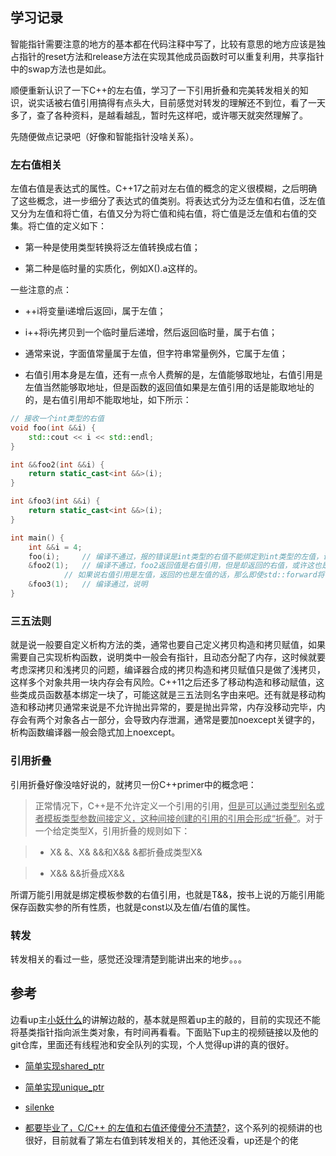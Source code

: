 ## 学习记录

智能指针需要注意的地方的基本都在代码注释中写了，比较有意思的地方应该是独占指针的reset方法和release方法在实现其他成员函数时可以重复利用，共享指针中的swap方法也是如此。

顺便重新认识了一下C++的左右值，学习了一下引用折叠和完美转发相关的知识，说实话被右值引用搞得有点头大，目前感觉对转发的理解还不到位，看了一天多了，查了各种资料，是越看越乱，暂时先这样吧，或许哪天就突然理解了。

先随便做点记录吧（好像和智能指针没啥关系）。

### 左右值相关

左值右值是表达式的属性。C++17之前对左右值的概念的定义很模糊，之后明确了这些概念，进一步细分了表达式的值类别。将表达式分为泛左值和右值，泛左值又分为左值和将亡值，右值又分为将亡值和纯右值，将亡值是泛左值和右值的交集。将亡值的定义如下：

* 第一种是使用类型转换将泛左值转换成右值；

* 第二种是临时量的实质化，例如X().a这样的。

一些注意的点：

* ++i将变量i递增后返回i，属于左值；

* i++将i先拷贝到一个临时量后递增，然后返回临时量，属于右值；

* 通常来说，字面值常量属于左值，但字符串常量例外，它属于左值；

* 右值引用本身是左值，还有一点令人费解的是，左值能够取地址，右值引用是左值当然能够取地址，但是函数的返回值如果是左值引用的话是能取地址的的，是右值引用却不能取地址，如下所示：

```c++
// 接收一个int类型的右值
void foo(int &&i) {
    std::cout << i << std::endl;
}

int &&foo2(int &&i) {
    return static_cast<int &&>(i);
}

int &foo3(int &&i) {
    return static_cast<int &&>(i);
}

int main() {
	int &&i = 4;
	foo(i);		// 编译不通过，报的错误是int类型的右值不能绑定到int类型的左值，说明右值引用是左值
    &foo2(1);	// 编译不通过，foo2返回值是右值引用，但是却返回的右值，或许这也是std::forward能够实现完美转发的原因之一，
 			// 如果说右值引用是左值，返回的也是左值的话，那么即使std::forward将传入的参数转化成右值后，返回的还是左值
    &foo3(1);	// 编译通过，说明
}
```

### 三五法则

就是说一般要自定义析构方法的类，通常也要自己定义拷贝构造和拷贝赋值，如果需要自己实现析构函数，说明类中一般会有指针，且动态分配了内存，这时候就要考虑深拷贝和浅拷贝的问题，编译器合成的拷贝构造和拷贝赋值只是做了浅拷贝，这样多个对象共用一块内存会有风险。C++11之后还多了移动构造和移动赋值，这些类成员函数基本绑定一块了，可能这就是三五法则名字由来吧。还有就是移动构造和移动拷贝通常来说是不允许抛出异常的，要是抛出异常，内存没移动完毕，内存会有两个对象各占一部分，会导致内存泄漏，通常是要加noexcept关键字的，析构函数编译器一般会隐式加上noexcept。

### 引用折叠

引用折叠好像没啥好说的，就拷贝一份C++primer中的概念吧：

> 正常情况下，C++是不允许定义一个引用的引用，<u>但是可以通过类型别名或者模板类型参数间接定义，这种间接创建的引用的引用会形成“折叠”</u>。对于一个给定类型X，引用折叠的规则如下：

> * X& &、X& &&和X&& &都折叠成类型X&

> * X&& &&折叠成X&&

所谓万能引用就是绑定模板参数的右值引用，也就是T&&，按书上说的万能引用能保存函数实参的所有性质，也就是const以及左值/右值的属性。

### 转发

转发相关的看过一些，感觉还没理清楚到能讲出来的地步。。。

## 参考

边看up主[小妖什么](https://space.bilibili.com/13791824)的讲解边敲的，基本就是照着up主的敲的，目前的实现还不能将基类指针指向派生类对象，有时间再看看。下面贴下up主的视频链接以及他的git仓库，里面还有线程池和安全队列的实现，个人觉得up讲的真的很好。

* [简单实现shared_ptr](https://www.bilibili.com/video/BV1uS4y117zo/?share_source=copy_web&vd_source=56e0e0c96bf6f17101c5f34f02017dd2)

* [简单实现unique_ptr](https://www.bilibili.com/video/BV1nF411H7kd/?share_source=copy_web&vd_source=56e0e0c96bf6f17101c5f34f02017dd2)

* [silenke](https://github.com/silenke/interview_mini_questions)

* [都要毕业了，C/C++ 的左值和右值还傻傻分不清楚?](ttps://www.bilibili.com/video/BV1Sg411276U/?share_source=copy_web&vd_source=56e0e0c96bf6f17101c5f34f02017dd2)，这个系列的视频讲的也很好，目前就看了第左右值到转发相关的，其他还没看，up还是个的佬